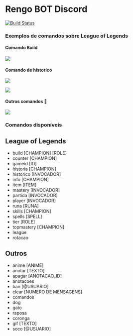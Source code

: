 # Rengo BOT Discord

[![Build Status](https://img.shields.io/appveyor/ci/thiagoloureiro/netcore-jwt-integrator-extension/master.svg)](https://ci.appveyor.com/project/thiagoloureiro/netcore-jwt-integrator-extension)


### Exemplos de comandos sobre League of Legends


#### Comando Build

![](https://media4.giphy.com/media/0hvcXS0r00Hr9rDwFe/giphy.gif)


#### Comando de historico

![](https://media3.giphy.com/media/ViKPg14WIRzQB4yuHl/giphy.gif)

![](https://media1.giphy.com/media/EkzkKVzZdq1BkH8EXC/giphy.gif)


#### Outros comandos 🦁

![](https://media1.giphy.com/media/fhFxDCMQBR9CdzMk3f/giphy.gif)

### Comandos disponíveis

## League of Legends

- build [CHAMPION] [ROLE]
- counter [CHAMPION]
- gameid [ID]
- historia [CHAMPION]
- historico [INVOCADOR]
- info [CHAMPION]
- item [ITEM]
- mastery [INVOCADOR]
- partida [INVOCADOR]
- player [INVOCADOR]
- runa [RUNA]
- skills [CHAMPION]
- spells [SPELL]
- tier [ROLE]
- topmastery [CHAMPION]
- league
- rotacao

## Outros

- anime [ANIME]
- anotar [TEXTO]
- apagar [ANOTACAO_ID]
- anotacoes
- ban [@USUARIO]
- clear [NUMERO DE MENSAGENS]
- comandos
- dog
- gato
- raposa
- coronga
- gif [TEXTO]
- soco [@USUARIO]
